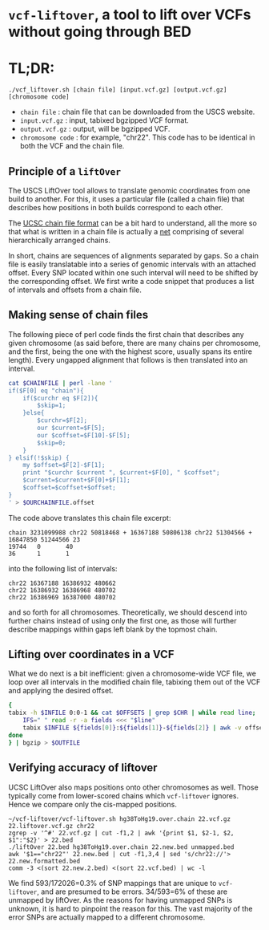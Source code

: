 # `vcf-liftover`, a tool to lift over VCFs without going through BED

# TL;DR: 

`./vcf_liftover.sh [chain file] [input.vcf.gz] [output.vcf.gz] [chromosome code]`

* `chain file` : chain file that can be downloaded from the USCS website.
* `input.vcf.gz` : input, tabixed bgzipped VCF format.
* `output.vcf.gz` : output, will be bgzipped VCF.
* `chromosome code` : for example, "chr22". This code has to be identical in both the VCF and the chain file.

## Principle of a `liftOver`

The USCS LiftOver tool allows to translate genomic coordinates from one build to another. For this, it uses a particular file (called a chain file) that describes how positions in both builds correspond to each other.


The [UCSC chain file format](http://genome.ucsc.edu/goldenPath/help/chain.html) can be a bit hard to understand, all the more so that what is written in a chain file is actually a [net](http://genomewiki.ucsc.edu/index.php/Chains_Nets) comprising of several hierarchically arranged chains.

In short, chains are sequences of alignments separated by gaps. So a chain file is easily translatable into a series of genomic intervals with an attached offset. Every SNP located within one such interval will need to be shifted by the corresponding offset. We first write a code snippet that produces a list of intervals and offsets from a chain file.

## Making sense of chain files

The following piece of perl code finds the first chain that describes any given chromosome (as said before, there are many chains per chromosome, and the first, being the one with the highest score, usually spans its entire length). Every ungapped alignment that follows is then translated into an interval.

```bash
cat $CHAINFILE | perl -lane '
if($F[0] eq "chain"){
	if($curchr eq $F[2]){
		$skip=1;
	}else{
		$curchr=$F[2];
		our $current=$F[5];
		our $coffset=$F[10]-$F[5];
		$skip=0;
	}
} elsif(!$skip) {
	my $offset=$F[2]-$F[1];
	print "$curchr $current ", $current+$F[0], " $coffset";
	$current=$current+$F[0]+$F[1];
	$coffset=$coffset+$offset;
}
' > $OURCHAINFILE.offset
```

The code above translates this chain file excerpt:

```
chain 3231099988 chr22 50818468 + 16367188 50806138 chr22 51304566 + 16847850 51244566 23
19744   0       40
36      1       1
```

into the following list of intervals:

```
chr22 16367188 16386932 480662
chr22 16386932 16386968 480702
chr22 16386969 16387000 480702
```

and so forth for all chromosomes. Theoretically, we should descend into further chains instead of using only the first one, as those will further describe mappings within gaps left blank by the topmost chain. 

## Lifting over coordinates in a VCF

What we do next is a bit inefficient: given a chromosome-wide VCF file, we loop over all intervals in the modified chain file, tabixing them out of the VCF and applying the desired offset.

```bash
{ 
tabix -h $INFILE 0:0-1 && cat $OFFSETS | grep $CHR | while read line;  do 
	IFS=" " read -r -a fields <<< "$line"
	tabix $INFILE ${fields[0]}:${fields[1]}-${fields[2]} | awk -v offset=${fields[3]} 'BEGIN{OFS="\t"}{$2=$2+offset;}1'; 
done 
} | bgzip > $OUTFILE
```

## Verifying accuracy of liftover

UCSC LiftOver also maps positions onto other chromosomes as well. Those typically come from lower-scored chains which `vcf-liftover` ignores. Hence we compare only the cis-mapped positions.

```
~/vcf-liftover/vcf-liftover.sh hg38ToHg19.over.chain 22.vcf.gz 22.liftover.vcf.gz chr22
zgrep -v '^#' 22.vcf.gz | cut -f1,2 | awk '{print $1, $2-1, $2, $1":"$2}' > 22.bed
./liftOver 22.bed hg38ToHg19.over.chain 22.new.bed unmapped.bed
awk '$1=="chr22"' 22.new.bed | cut -f1,3,4 | sed 's/chr22://'> 22.new.formatted.bed
comm -3 <(sort 22.new.2.bed) <(sort 22.vcf.bed) | wc -l
```

We find 593/172026=0.3% of SNP mappings that are unique to `vcf-liftover`, and are presumed to be errors. 34/593=6% of these are unmapped by liftOver. As the reasons for having unmapped SNPs is unknown, it is hard to pinpoint the reason for this. The vast majority of the error SNPs are actually mapped to a different chromosome.